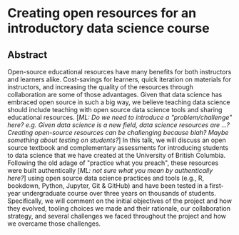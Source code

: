 # Creating open resources for an introductory data science course

## Abstract

Open-source educational resources have many benefits for
both instructors and learners alike. Cost-savings for learners,
quick iteration on materials for instructors, and increasing
the quality of the resources through collaboration are some of those advantages. 
Given that data science has embraced open source in such a big way, 
we believe teaching data science should include teaching with open
source data science tools and sharing educational resources. 
[*ML: Do we need to introduce a "problem/challenge" here? e.g. Given data science is a new field, data science resources are ...? Creating open-source resources can be challenging because blah? Maybe something about testing on students?*] 
In this talk, we will discuss an open source textbook and complementary assessments
for introducing students to data science that we have created at the University of British Columbia.
Following the old adage of "practice what you preach", these resources were built 
authentically [*ML: not sure what you mean by authentically here?*] using open source 
data science practices and tools (e.g., R, bookdown, Python, Jupyter, Git & GitHub)
and have been tested in a first-year undergraduate course over three years on
thousands of students. Specifically, we will comment on the initial objectives of the
project and how they evolved, tooling choices we made and their rationale, our
collaboration strategy, and several challenges we faced throughout the project
and how we overcame those challenges.
